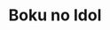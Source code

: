 --- 
title: "Boku no Idol"
publishdate: "2019-7-21T16:48:46+02:00"
src: "https://365manga.net/manga/boku-no-idol"
image: "https://data.365manga.net/images/thumbnails/6908-boku-no-idol.jpg"
description: "This year, the student council has decided to add an exciting new contribution to the school's culture festival; an Idol performance! However, they don't actually have the money to hire any real Idols, so someone's going to have to train up an idol group from their female classmates. Hirano Harufumi is that unlucky someone. He has no interest in Idols at all, but he must put together a performance or…"
---